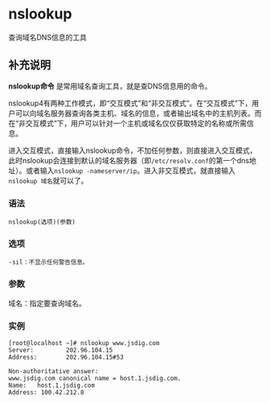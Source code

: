 nslookup
===

查询域名DNS信息的工具

## 补充说明

**nslookup命令** 是常用域名查询工具，就是查DNS信息用的命令。

nslookup4有两种工作模式，即“交互模式”和“非交互模式”。在“交互模式”下，用户可以向域名服务器查询各类主机、域名的信息，或者输出域名中的主机列表。而在“非交互模式”下，用户可以针对一个主机或域名仅仅获取特定的名称或所需信息。

进入交互模式，直接输入nslookup命令，不加任何参数，则直接进入交互模式，此时nslookup会连接到默认的域名服务器（即`/etc/resolv.conf`的第一个dns地址）。或者输入`nslookup -nameserver/ip`。进入非交互模式，就直接输入`nslookup 域名`就可以了。

### 语法  

```
nslookup(选项)(参数)
```

### 选项  

```
-sil：不显示任何警告信息。
```

### 参数  

域名：指定要查询域名。

### 实例  

```
[root@localhost ~]# nslookup www.jsdig.com
Server:         202.96.104.15
Address:        202.96.104.15#53

Non-authoritative answer:
www.jsdig.com canonical name = host.1.jsdig.com.
Name:   host.1.jsdig.com
Address: 100.42.212.8
```


<!-- Linux命令行搜索引擎：https://jaywcjlove.github.io/linux-command/ -->